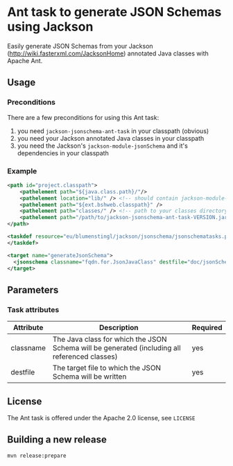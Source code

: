 # Ant task to generate JSON Schemas using Jackson

Easily generate JSON Schemas from your Jackson (http://wiki.fasterxml.com/JacksonHome) annotated Java classes with Apache Ant.

## Usage

### Preconditions

There are a few preconditions for using this Ant task:
1. you need ```jackson-jsonschema-ant-task``` in your classpath (obvious)
2. you need your Jackson annotated Java classes in your classpath
3. you need the Jackson's ```jackson-module-jsonSchema``` and it's dependencies in your classpath

### Example

```xml
<path id="project.classpath">
	<pathelement path="${java.class.path}/"/>
    <pathelement location="lib/" /> <!-- should contain jackson-module-jsonSchema and it's dependencies -->
	<pathelement path="${ext.bshweb.classpath}" />
	<pathelement path="classes/" /> <!-- path to your classes directory where you have the class for which you want to generate the JSON schema -->
	<pathelement path="/path/to/jackson-jsonschema-ant-task-VERSION.jar" />
</path>

<taskdef resource="eu/blumenstingl/jackson/jsonschema/jsonschematasks.properties" classpathref="project.classpath">
</taskdef>

<target name="generateJsonSchema">
  <jsonschema classname="fqdn.for.JsonJavaClass" destfile="doc/jsonSchema/test.jsonschema" />
</target>
```

## Parameters
### Task attributes

Attribute   | Description | Required
----------- | ----------- | ------------------
classname   | The Java class for which the JSON Schema will be generated (including all referenced classes) | yes
destfile    | The target file to which the JSON Schema will be written | yes

## License

The Ant task is offered under the Apache 2.0 license, see ```LICENSE```

## Building a new release

```bash
mvn release:prepare
```
